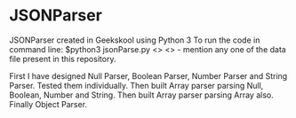 # JSONParser
JSONParser created in Geekskool using Python 3
To run the code in command line: $python3 jsonParse.py <<data file name>>
<<data file name>> - mention any one of the data file present in this repository.

First I have designed Null Parser, Boolean Parser, Number Parser and String Parser. Tested them individually.
Then built Array parser parsing Null, Boolean, Number and String.
Then built Array parser parsing Array also.
Finally Object Parser.
